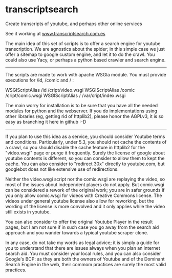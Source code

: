transcriptsearch
================

Create transcripts of youtube, and perhaps other online services

See it working at www.transcriptsearch.com.es

The main idea of this set of scripts is to offer a search engine for
youtube transcription. We are agnostics about the spider; in this
simple case we just offer a sitemap to google custom engine, and
let it to do the crawl. You could also use Yacy, or perhaps
a python based crawler and search engine.


-------------------------

The scripts are made to work with apache WSGIa module.
You must provide executions for /id, /comic and / :

WSGIScriptAlias /id /cript/video.wsgi
WSGIScriptAlias /comic /cript/comic.wsgi
WSGIScriptAlias / /var/cript/index.wsgi

The main worry for installation is to be sure that you have
all the needed modules for python and the webserver. If
you do implementations using other libraries (eg, getting 
rid of httplib2), please honor the AGPLv3, it is so easy
as branching it here in github :-D

--------------------------

If you plan to use this idea as a service, you should consider
Youtube terms and conditions. Particularly, under 5.3, 
you should not cache the contents of a crawl, so you should
disable the cache feature in httplib2 for the "video.wsgi" page 
or purge it frequently. Surely the license of google about
youtube contents is different, so you can consider to allow 
them to kept the cache. You can also consider to "redirect 30x"
directly to youtube.com, but googlebot does not like extensive
use of redirections.  

Neither the video.wsgi script nor the comic.wsgi are replaying
the video, so most of the issues about independent players
do not apply. But comic.wsgi can be considered a rework
of the original work; you are in safer grounds if you only
allow comic.wsgi for videos with Creative Commons license. The
videos under general youtube license also allow for 
reworking, but the wording of the license is more convolved
and it only applies while the video still exists in youtube.

You can also consider to offer the original Youtube Player
in the result pages, but I am not sure if in such case you
go away from the search aid approach and you wander 
towards a typical youtube scraper clone.

In any case, do not take my words as legal advice; it is
simply a guide for you to understand that there are issues
always when you plan an internet search aid. You must consider
your local rules, and you can also consider Google's BCP:
as they are both the owners of Youtube and of the Dominant
Search Engine in the web, their commom practices are surely
the most valid practices.

